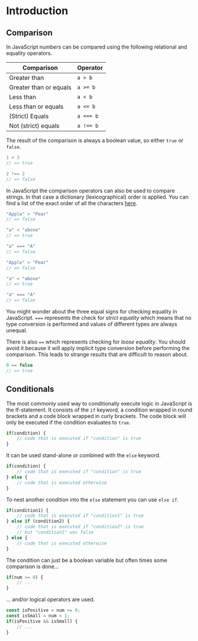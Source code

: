 # Introduction

## Comparison
In JavaScript numbers can be compared using the following relational and equality operators.

| Comparison             | Operator  |
| ---------------------- | --------- |
| Greater than           | `a > b`   |
| Greater than or equals | `a >= b`  |
| Less than              | `a < b`   |
| Less than or equals    | `a <= b`  |
| (Strict) Equals        | `a === b` |
| Not (strict) equals    | `a !== b` |

The result of the comparison is always a boolean value, so either `true` or `false`.

```javascript
1 < 3
// => true

2 !== 2
// => false
```

In JavaScript the comparison operators can also be used to compare strings. In that case a dictionary (lexicographical) order is applied. You can find a list of the exact order of all the characters [here][UTF-16-list].

```javascript
"Apple" > "Pear"
// => false

"a" < "above"
// => true

"a" === "A"
// => false
```

```javascript
"Apple" > "Pear"
// => false

"a" < "above"
// => true

"a" === "A"
// => false
```

You might wonder about the three equal signs for checking equality in JavaScript. `===` represents the check for _strict equality_ which means that no type conversion is performed and values of different types are always unequal.

There is also `==` which represents checking for _loose equality_. You should avoid it because it will apply implicit type conversion before performing the comparison. This leads to strange results that are difficult to reason about.

```javascript
0 == false
// => true
```

## Conditionals

The most commonly used way to conditionally execute logic in JavaScript is the If-statement. It consists of the `if` keyword, a condition wrapped in round brackets and a code block wrapped in curly brackets. The code block will only be executed if the condition evaluates to `true`.

```javascript
if(condition) {
    // code that is executed if "condition" is true
}
```

It can be used stand-alone or combined with the `else` keyword.

```javascript
if(condition) {
    // code that is executed if "condition" is true
} else {
    // code that is executed otherwise
}
```

To nest another condition into the `else` statement you can use `else if`.

```javascript
if(condition1) {
    // code that is executed if "condition1" is true
} else if (condition2) {
    // code that is executed if "condition2" is true
    // but "condition1" was false
} else {
    // code that is executed otherwise
}
```

The condition can just be a boolean variable but often times some comparison is done...

```javascript
if(num >= 0) {
    // ...
}
```

... and/or logical operators are used.

```javascript
const isPositive = num >= 0;
const isSmall = num < 1;
if(isPositive && isSmall) {
    // ...
}
```

[UTF-16-list]: https://www.fileformat.info/info/charset/UTF-16/list.htm